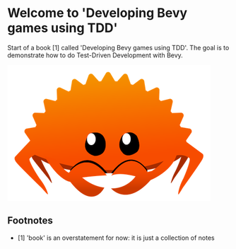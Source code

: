 # Welcome to 'Developing Bevy games using TDD'

Start of a book [1] called 'Developing Bevy games using TDD'.
The goal is to demonstrate how to do Test-Driven Development with Bevy.

![Ferris](assets/ferris.png)

## Footnotes

- [1] 'book' is an overstatement for now: it is just a collection of notes

